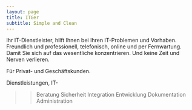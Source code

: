 ```yaml
---
layout: page
title: ITGer
subtitle: Simple and Clean
---
```



Ihr IT-Dienstleister,
hilft Ihnen bei Ihren IT-Problemen und Vorhaben.
Freundlich und professionell,
telefonisch, online und per Fernwartung.
Damit Sie sich auf das wesentliche konzentrieren. 
Und keine Zeit und Nerven verlieren.

Für Privat- und Geschäftskunden.

Dienstleistungen, IT-
>> Beratung
>> Sicherheit
>> Integration
>> Entwicklung
>> Dokumentation
>> Administration

